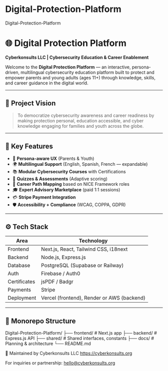 # Digital-Protection-Platform
Digital-Protection-Platform
# 🌐 Digital Protection Platform

**Cyberkonsults LLC | Cybersecurity Education & Career Enablement**

Welcome to the **Digital Protection Platform** — an interactive, persona-driven, multilingual cybersecurity education platform built to protect and empower parents and young adults (ages 11+) through knowledge, skills, and career guidance in the digital world.

---

## 🚀 Project Vision

> To democratize cybersecurity awareness and career readiness by making protection personal, education accessible, and cyber knowledge engaging for families and youth across the globe.

---

## 🧩 Key Features

- 🎯 **Persona-aware UX** (Parents & Youth)
- 🌍 **Multilingual Support** (English, Spanish, French — expandable)
- 📚 **Modular Cybersecurity Courses** with Certifications
- 🧠 **Quizzes & Assessments** (Adaptive scoring)
- 💼 **Career Path Mapping** based on NICE Framework roles
- 🎓 **Expert Advisory Marketplace** (paid 1:1 sessions)
- 💳 **Stripe Payment Integration**
- 🛡️ **Accessibility + Compliance** (WCAG, COPPA, GDPR)

---

## ⚙️ Tech Stack

| Area | Technology |
|------|------------|
| Frontend | Next.js, React, Tailwind CSS, i18next |
| Backend | Node.js, Express.js |
| Database | PostgreSQL (Supabase or Railway) |
| Auth | Firebase / Auth0 |
| Certificates | jsPDF / Badgr |
| Payments | Stripe |
| Deployment | Vercel (frontend), Render or AWS (backend) |

---

## 📁 Monorepo Structure
Digital-Protection-Platform/
├── frontend/ # Next.js app
├── backend/ # Express.js API
├── shared/ # Shared interfaces, constants
├── docs/ # Planning & architecture
└── README.md

🤝 Maintained by
Cyberkonsults LLC
https://cyberkonsults.org

For inquiries or partnership: hello@cyberkonsults.org
